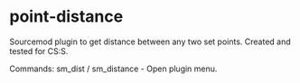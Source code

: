 # point-distance

Sourcemod plugin to get distance between any two set points.
Created and tested for CS:S.

Commands:
sm_dist / sm_distance - Open plugin menu.